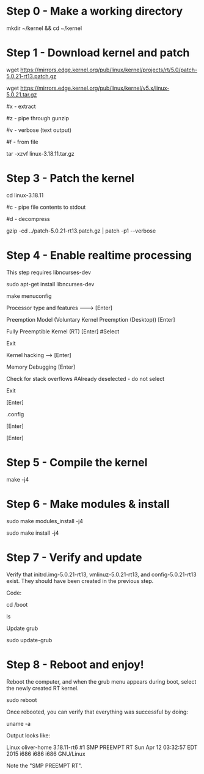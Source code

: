 # Step 0 - Make a working directory

mkdir ~/kernel && cd ~/kernel

# Step 1 - Download kernel and patch

wget https://mirrors.edge.kernel.org/pub/linux/kernel/projects/rt/5.0/patch-5.0.21-rt13.patch.gz

wget https://mirrors.edge.kernel.org/pub/linux/kernel/v5.x/linux-5.0.21.tar.gz

  #x - extract

  #z - pipe through gunzip

  #v - verbose (text output)

  #f - from file

tar -xzvf linux-3.18.11.tar.gz

# Step 3 - Patch the kernel

cd linux-3.18.11

  #c - pipe file contents to stdout

  #d - decompress

gzip -cd ../patch-5.0.21-rt13.patch.gz | patch -p1 --verbose

# Step 4 - Enable realtime processing

  This step requires libncurses-dev

sudo apt-get install libncurses-dev

make menuconfig

  Processor type and features ---> [Enter]
  
  Preemption Model (Voluntary Kernel Preemption (Desktop)) [Enter]
  
  Fully Preemptible Kernel (RT) [Enter] #Select

  Exit

  Kernel hacking --> [Enter]

  Memory Debugging [Enter]

  Check for stack overflows #Already deselected - do not select

  Exit

  <Save> [Enter]

  .config

  <Okay> [Enter]

  <Exit> [Enter]
 
 # Step 5 - Compile the kernel
 
 make -j4
 
# Step 6 - Make modules & install
 
sudo make modules_install -j4

sudo make install -j4

# Step 7 - Verify and update

  Verify that initrd.img-5.0.21-rt13, vmlinuz-5.0.21-rt13, and config-5.0.21-rt13 exist. They should have been created in the previous step.

Code:

cd /boot

ls

  Update grub 

sudo update-grub

# Step 8 - Reboot and enjoy!

  Reboot the computer, and when the grub menu appears during boot, select the newly created RT kernel.

sudo reboot

  Once rebooted, you can verify that everything was successful by doing:

uname -a

  Output looks like:

  Linux oliver-home 3.18.11-rt6 #1 SMP PREEMPT RT Sun Apr 12 03:32:57 EDT 2015 i686 i686 i686 GNU/Linux

  Note the "SMP PREEMPT RT".
